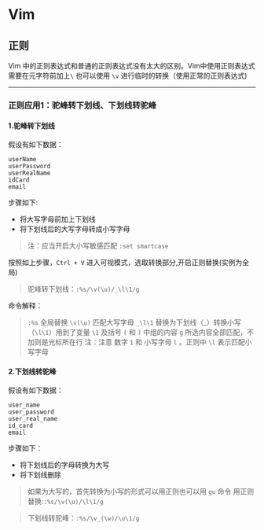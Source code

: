 # Vim

## 正则

Vim 中的正则表达式和普通的正则表达式没有太大的区别。Vim中使用正则表达式需要在元字符前加上`\`
也可以使用 `\v` 进行临时的转换（使用正常的正则表达式)

<!--more-->

---
### 正则应用1：驼峰转下划线、下划线转驼峰

#### 1.驼峰转下划线
假设有如下数据：
```
userName
userPassword
userRealName
idCard
email
```
步骤如下:
- 将大写字母前加上下划线
- 将下划线后的大写字母转成小写字母

>注：应当开启大小写敏感匹配 `:set smartcase`

按照如上步骤，`Ctrl + V` 进入可视模式，选取转换部分,开启正则替换(实例为全局)

>驼峰转下划线：`:%s/\v(\u)/_\l\1/g`

命令解释：
>`:%s` 全局替换
>`\v(\u)` 匹配大写字母
>`_\l\1` 替换为下划线（_）转换小写（`\l\1`）用到了变量 `\1` 及括号 `(` 和 `)` 中组的内容
>`g` 所选内容全部匹配，不加则是光标所在行
>注：注意 数字 `1` 和 小写字母 `l` 。正则中  `\l` 表示匹配小写字母

#### 2.下划线转驼峰
假设有如下数据：
```
user_name
user_password
user_real_name
id_card
email
```
步骤如下：
- 将下划线后的字母转换为大写
- 将下划线删除
>如果为大写的，首先转换为小写的形式可以用正则也可以用 `gu` 命令
>用正则替换:`:%s/\v(\u)/\l\1/g`

>下划线转驼峰：`:%s/\v_(\w)/\u\1/g`
